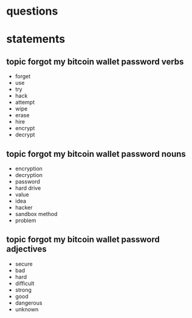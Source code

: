 # questions

# statements

## topic forgot my bitcoin wallet password verbs
* forget
* use
* try
* hack
* attempt
* wipe
* erase 
* hire
* encrypt
* decrypt

## topic forgot my bitcoin wallet password nouns
* encryption
* decryption
* password
* hard drive
* value
* idea
* hacker
* sandbox method
* problem

## topic forgot my bitcoin wallet password adjectives
* secure
* bad
* hard
* difficult
* strong
* good
* dangerous
* unknown
